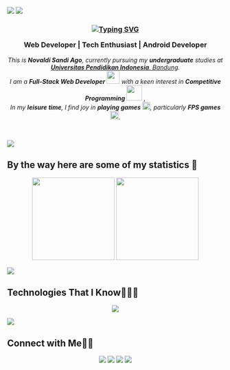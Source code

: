 ![](https://github.com/halfrost/halfrost/blob/master/icons/header_.png)
<img src="https://user-images.githubusercontent.com/73097560/115834477-dbab4500-a447-11eb-908a-139a6edaec5c.gif">

<h3 align="center">
  <a href="https://git.io/typing-svg"><img src="https://readme-typing-svg.herokuapp.com?font=Fira+Code&pause=1000&width=335&lines=Hi+%2C+I'm+Novaldi+Sandi+Ago" alt="Typing SVG" /></a>
  <p>Web Developer | Tech Enthusiast | Android Developer</p>
</h3>

<p align="center">
  <em>
    This is <b>Novaldi Sandi Ago</b>, currently pursuing my <b>undergraduate</b> studies at <a href="https://www.upi.edu/"> <b>Universitas Pendidikan Indonesia</b>, Bandung</a>. <br>
    I am a <b>Full-Stack Web Developer</b> <img src="https://github.com/TheDudeThatCode/TheDudeThatCode/blob/master/Assets/Developer.gif" width="30px"> with a keen interest in <b>Competitive Programming</b>&nbsp;<img src="https://github.com/TheDudeThatCode/TheDudeThatCode/blob/master/Assets/Designer.gif" width="36px">&nbsp,<br>
    In my <b>leisure time</b>, I find joy in <b>playing games</b> <img src="https://github.com/TheDudeThatCode/TheDudeThatCode/blob/master/Assets/Rocket.gif" width="18px">, particularly <b>FPS games</b> <img src="https://github.com/TheDudeThatCode/TheDudeThatCode/blob/master/Assets/Medal.gif" width="20px">.
  </em> 
  <br>
</p>

<p align="center">
  <a href="#"><img src="https://custom-icon-badges.herokuapp.com/badge/Repo-blue.svg?logo=repo" alt=""/></a>
  <a href="#"><img src="https://custom-icon-badges.herokuapp.com/badge/Star-yellow.svg?logo=star" alt=""/></a>
  <a href="#"><img src="https://custom-icon-badges.herokuapp.com/badge/Issue-red.svg?logo=issue" alt=""/></a>
  <a href="#"><img src="https://custom-icon-badges.herokuapp.com/badge/Fork-orange.svg?logo=fork" alt=""/></a>
  <a href="#"><img src="https://custom-icon-badges.herokuapp.com/badge/Commit-green.svg?logo=commit" alt=""/></a>
  <a href="#"><img src="https://custom-icon-badges.herokuapp.com/badge/Pull%20Request-purple.svg?logo=pr" alt=""/></a>
</p>

<img src="https://user-images.githubusercontent.com/73097560/115834477-dbab4500-a447-11eb-908a-139a6edaec5c.gif">

## By the way here are some of my statistics 🚀

<p align="center">
  <a href="#"><img src="https://github-readme-stats.vercel.app/api?username=DeadpoolSteinS&show_icons=true&theme=tokyonight" height="192px"/></a>
  <a href="#"><img src="https://github-readme-stats.vercel.app/api/top-langs/?username=DeadpoolSteinS&theme=tokyonight&layout=compact" height="192px"/></a>
</p>


<img src="https://user-images.githubusercontent.com/73097560/115834477-dbab4500-a447-11eb-908a-139a6edaec5c.gif">

## Technologies That I Know👨🏻‍💻

<!--tech stack icons-->
<p align="center">
  <a href="https://skillicons.dev">
    <img src="https://skillicons.dev/icons?i=androidstudio,bootstrap,c,cs,cpp,css,dart,docker,express,figma,firebase,flutter,git,github,gitlab,go,html,java,jquery,js,kotlin,laravel,linux,mongodb,mysql,nextjs,nodejs,php,postgres,postman,react,redux,sqlite,tailwind,ts,vscode,&perline=14" />
  </a>
</p>

<img src="https://user-images.githubusercontent.com/73097560/115834477-dbab4500-a447-11eb-908a-139a6edaec5c.gif">

## Connect with Me🤝🏻

<p align="center">
  <a href="https://steins-nextjs-portfolio.vercel.app"><img src="https://img.shields.io/badge/-Portfolio%20Web-3423A6?style=flat&logo=Google-Chrome&logoColor=white"/></a>
  <a href="https://www.linkedin.com/in/novaldi-sandi-ago-82b425239"><img src="https://img.shields.io/badge/-Novaldi%20Sandi%20Ago-0077B5?style=flat&logo=Linkedin&logoColor=white"/></a>
  <a href="mailto:novaldisago@gmail.com"><img src="https://img.shields.io/badge/-novaldisago@gmail.com-D14836?style=flat&logo=Gmail&logoColor=white"/></a>
  <a href="https://www.instagram.com/novaldis_ago"><img src="https://img.shields.io/badge/-@novaldis_ago-E4405F?style=flat&logo=Instagram&logoColor=white"/></a>
</p>
